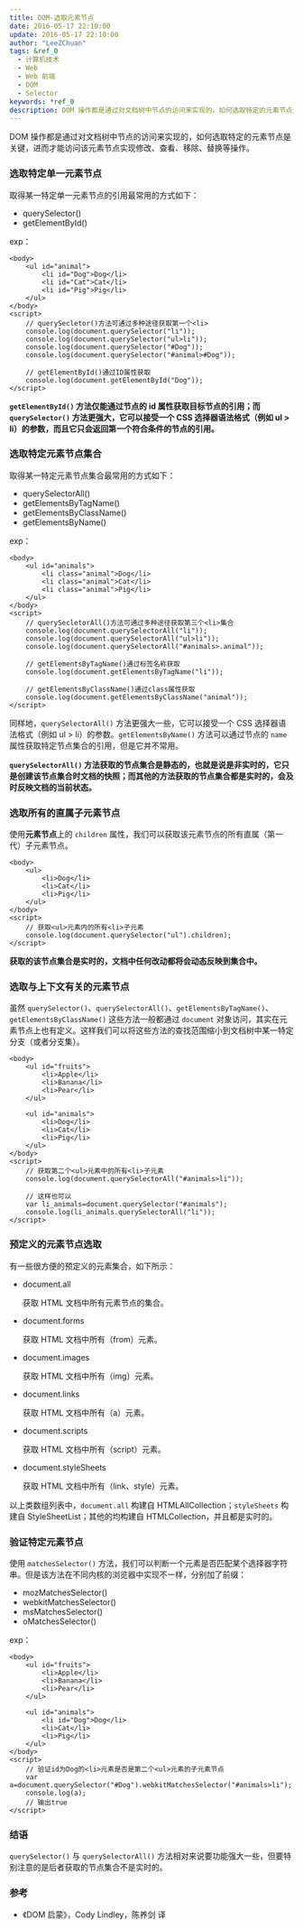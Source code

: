 ```yaml
---
title: DOM-选取元素节点
date: 2016-05-17 22:10:00
update: 2016-05-17 22:10:00
author: "LeeZChuan"
tags: &ref_0
  - 计算机技术
  - Web
  - Web 前端
  - DOM
  - Selector
keywords: *ref_0
description: DOM 操作都是通过对文档树中节点的访问来实现的，如何选取特定的元素节点是关键，进而才能访问该元素节点实现修改、查看、移除、替换等操作。
---
```




DOM 操作都是通过对文档树中节点的访问来实现的，如何选取特定的元素节点是关键，进而才能访问该元素节点实现修改、查看、移除、替换等操作。

<!-- truncate -->

### 选取特定单一元素节点

取得某一特定单一元素节点的引用最常用的方式如下：

- querySelector()
- getElementById()

exp：

    <body>
        <ul id="animal">
            <li	id="Dog">Dog</li>
            <li id="Cat">Cat</li>
            <li id="Pig">Pig</li>
        </ul>
    </body>
    <script>
        // querySecletor()方法可通过多种途径获取第一个<li>
        console.log(document.querySelector("li"));
        console.log(document.querySelector("ul>li"));
        console.log(document.querySelector("#Dog"));
        console.log(document.querySelector("#animal>#Dog"));

        // getElementById()通过ID属性获取
        console.log(document.getElementById("Dog"));
    </script>

**`getElementById()` 方法仅能通过节点的 id 属性获取目标节点的引用；而 `querySelector()` 方法更强大，它可以接受一个 CSS 选择器语法格式（例如 ul > li）的参数，而且它只会返回第一个符合条件的节点的引用。**

### 选取特定元素节点集合

取得某一特定元素节点集合最常用的方式如下：

- querySelectorAll()
- getElementsByTagName()
- getElementsByClassName()
- getElementsByName()

exp：

    <body>
        <ul id="animals">
            <li class="animal">Dog</li>
            <li class="animal">Cat</li>
            <li class="animal">Pig</li>
        </ul>
    </body>
    <script>
        // querySecletorAll()方法可通过多种途径获取第三个<li>集合
        console.log(document.querySelectorAll("li"));
        console.log(document.querySelectorAll("ul>li"));
        console.log(document.querySelectorAll("#animals>.animal"));

        // getElementsByTagName()通过标签名称获取
        console.log(document.getElementsByTagName("li"));

        // getElementsByClassName()通过class属性获取
        console.log(document.getElementsByClassName("animal"));
    </script>

同样地，`querySelectorAll()` 方法更强大一些，它可以接受一个 CSS 选择器语法格式（例如 ul > li）的参数。`getElementsByName()` 方法可以通过节点的 `name` 属性获取特定节点集合的引用，但是它并不常用。

**`querySelectorAll()` 方法获取的节点集合是静态的，也就是说是非实时的，它只是创建该节点集合时文档的快照；而其他的方法获取的节点集合都是实时的，会及时反映文档的当前状态。**

### 选取所有的直属子元素节点

使用**元素节点**上的 `children` 属性，我们可以获取该元素节点的所有直属（第一代）子元素节点。

    <body>
        <ul>
            <li>Dog</li>
            <li>Cat</li>
            <li>Pig</li>
        </ul>
    </body>
    <script>
        // 获取<ul>元素内的所有<li>子元素
        console.log(document.querySelector("ul").children);
    </script>

**获取的该节点集合是实时的，文档中任何改动都将会动态反映到集合中。**

### 选取与上下文有关的元素节点

虽然 `querySelector()`、`querySelectorAll()`、`getElementsByTagName()`、`getElementsByClassName()` 这些方法一般都通过 `document` 对象访问，其实在元素节点上也有定义。这样我们可以将这些方法的查找范围缩小到文档树中某一特定分支（或者分支集）。

    <body>
        <ul id="fruits">
            <li>Apple</li>
            <li>Banana</li>
            <li>Pear</li>
        </ul>

        <ul id="animals">
            <li>Dog</li>
            <li>Cat</li>
            <li>Pig</li>
        </ul>
    </body>
    <script>
        // 获取第二个<ul>元素中的所有<li>子元素
        console.log(document.querySelectorAll("#animals>li"));

        // 这样也可以
        var li_animals=document.querySelector("#animals");
        console.log(li_animals.querySelectorAll("li"));
    </script>

### 预定义的元素节点选取

有一些很方便的预定义的元素集合，如下所示：

- document.all

  获取 HTML 文档中所有元素节点的集合。

- document.forms

  获取 HTML 文档中所有（from）元素。

- document.images

  获取 HTML 文档中所有（img）元素。

- document.links

  获取 HTML 文档中所有（a）元素。

- document.scripts

  获取 HTML 文档中所有（script）元素。

- document.styleSheets

  获取 HTML 文档中所有（link、style）元素。

以上类数组列表中，`document.all` 构建自 HTMLAllCollection；`styleSheets` 构建自 StyleSheetList；其他的均构建自 HTMLCollection，并且都是实时的。

### 验证特定元素节点

使用 `matchesSelector()` 方法，我们可以判断一个元素是否匹配某个选择器字符串。但是该方法在不同内核的浏览器中实现不一样，分别加了前缀：

- mozMatchesSelector()
- webkitMatchesSelector()
- msMatchesSelector()
- oMatchesSelector()

exp：

    <body>
        <ul id="fruits">
            <li>Apple</li>
            <li>Banana</li>
            <li>Pear</li>
        </ul>

        <ul id="animals">
            <li id="Dog">Dog</li>
            <li>Cat</li>
            <li>Pig</li>
        </ul>
    </body>
    <script>
        // 验证id为Dog的<li>元素是否是第二个<ul>元素的子元素节点
        var a=document.querySelector("#Dog").webkitMatchesSelector("#animals>li");
        console.log(a);
        // 输出true
    </script>

### 结语

`querySelector()` 与 `querySelectorAll()` 方法相对来说要功能强大一些，但要特别注意的是后者获取的节点集合不是实时的。

### 参考

- 《DOM 启蒙》，Cody Lindley，陈养剑 译
